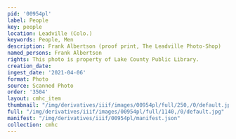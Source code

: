 ```yaml
---
pid: '00954pl'
label: People
key: people
location: Leadville (Colo.)
keywords: People, Men
description: Frank Albertson (proof print, The Leadville Photo-Shop)
named_persons: Frank Albertson
rights: This photo is property of Lake County Public Library.
creation_date: 
ingest_date: '2021-04-06'
format: Photo
source: Scanned Photo
order: '3504'
layout: cmhc_item
thumbnail: "/img/derivatives/iiif/images/00954pl/full/250,/0/default.jpg"
full: "/img/derivatives/iiif/images/00954pl/full/1140,/0/default.jpg"
manifest: "/img/derivatives/iiif/00954pl/manifest.json"
collection: cmhc
---
```

